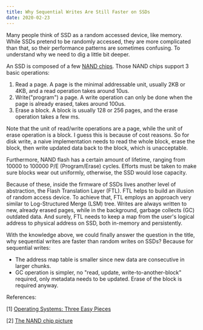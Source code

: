 ```yaml
---
title: Why Sequential Writes Are Still Faster on SSDs
date: 2020-02-23
---
```


Many people think of SSD as a random accessed device, like memory. While SSDs pretend to be randomly accessed, they are more complicated than that, so their performance patterns are sometimes confusing. To understand why we need to dig a little bit deeper.

An SSD is composed of a few [NAND chips](https://images.squarespace-cdn.com/content/v1/54a99adbe4b01ff9ee5b44ea/1431380764296-VTR3I6RBK4MOC99JCIMM/ke17ZwdGBToddI8pDm48kFAJvy9p_ltnkV8kJw5me6sUqsxRUqqbr1mOJYKfIPR7LoDQ9mXPOjoJoqy81S2I8N_N4V1vUb5AoIIIbLZhVYxCRW4BPu10St3TBAUQYVKcjmXuWhQ9U3oDT3qHu30IJHUbcIDPugzzAsF0I3RYW2ogakcQ3n1yAG9VJCzwHpYZ/nand.jpg?format=1500w). Those NAND chips support 3 basic operations:

1. Read a page. A page is the minimal addressable unit, usually 2KB or 4KB, and a read operation takes around 10us.
2. Write("program") a page. A write operation can only be done when the page is already erased, takes around 100us.
3. Erase a block. A block is usually 128 or 256 pages, and the erase operation takes a few ms.

Note that the unit of read/write operations are a page, while the unit of erase operation is a block. I guess this is because of cost reasons. So for disk write, a naive implementation needs to read the whole block, erase the block, then write updated data back to the block, which is unacceptable.

Furthermore, NAND flash has a certain amount of lifetime, ranging from 10000 to 100000 P/E (Program/Erase) cycles. Efforts must be taken to make sure blocks wear out uniformly, otherwise, the SSD would lose capacity.

Because of these, inside the firmware of SSDs lives another level of abstraction, the Flash Translation Layer (FTL). FTL helps to build an illusion of random access device. To achieve that, FTL employs an approach very similar to Log-Structured Merge (LSM) tree. Writes are always written to new, already erased pages, while in the background, garbage collects (GC) outdated data. And surely, FTL needs to keep a map from the user's logical address to physical address on SSD, both in-memory and persistently.

With the knowledge above, we could finally answer the question in the title, why sequential writes are faster than random writes on SSDs? Because for sequential writes:

- The address map table is smaller since new data are consecutive in larger chunks.
- GC operation is simpler, no "read, update, write-to-another-block" required, only metadata needs to be updated. Erase of the block is required anyway.

References:

[1] [Operating Systems: Three Easy Pieces](http://pages.cs.wisc.edu/~remzi/OSTEP/)

[2] [The NAND chip picture](www.tekspecz.com/new-blog-2/2015/5/10/explanation-needed-ssd-technology-better-known-as-solid-state-drive#yui_3_17_2_1_1582458919206_121)